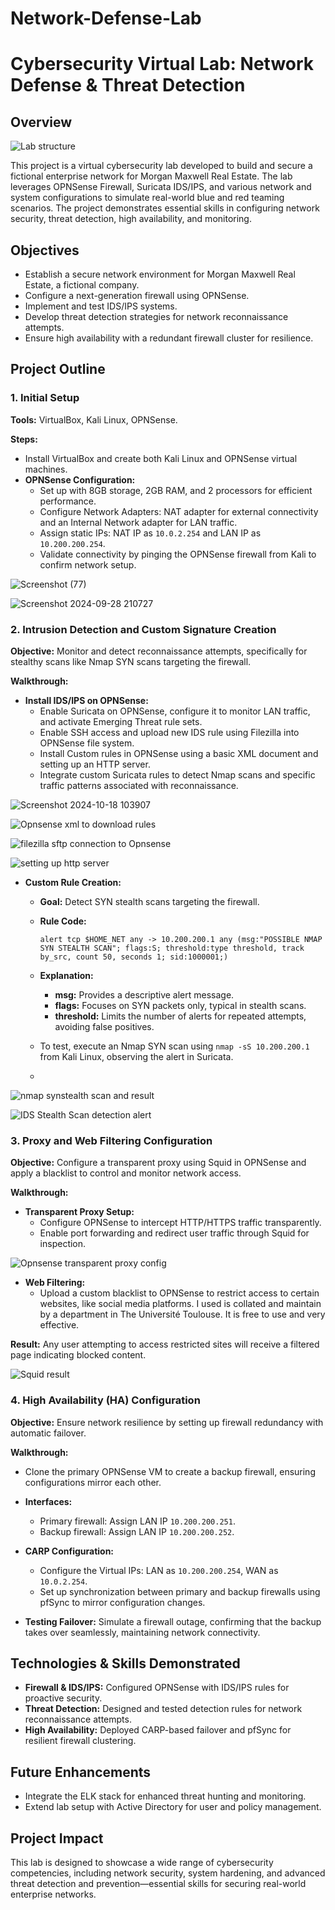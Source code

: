 # Network-Defense-Lab

# Cybersecurity Virtual Lab: Network Defense & Threat Detection

## Overview
![Lab structure](https://github.com/user-attachments/assets/83882626-e15a-4ba7-951a-b97317342405)

This project is a virtual cybersecurity lab developed to build and secure a fictional enterprise network for Morgan Maxwell Real Estate. The lab leverages OPNSense Firewall, Suricata IDS/IPS, and various network and system configurations to simulate real-world blue and red teaming scenarios. The project demonstrates essential skills in configuring network security, threat detection, high availability, and monitoring.


## Objectives
- Establish a secure network environment for Morgan Maxwell Real Estate, a fictional company.
- Configure a next-generation firewall using OPNSense.
- Implement and test IDS/IPS systems.
- Develop threat detection strategies for network reconnaissance attempts.
- Ensure high availability with a redundant firewall cluster for resilience.

## Project Outline

### 1. Initial Setup
**Tools:** VirtualBox, Kali Linux, OPNSense.

**Steps:**
- Install VirtualBox and create both Kali Linux and OPNSense virtual machines.
- **OPNSense Configuration:**
  - Set up with 8GB storage, 2GB RAM, and 2 processors for efficient performance.
  - Configure Network Adapters: NAT adapter for external connectivity and an Internal Network adapter for LAN traffic.
  - Assign static IPs: NAT IP as `10.0.2.254` and LAN IP as `10.200.200.254`.
  - Validate connectivity by pinging the OPNSense firewall from Kali to confirm network setup.

![Screenshot (77)](https://github.com/user-attachments/assets/81358a96-b093-478a-b7c3-b17997906374)

![Screenshot 2024-09-28 210727](https://github.com/user-attachments/assets/103799bd-daf3-4902-a270-07fbfb0f65e9)


### 2. Intrusion Detection and Custom Signature Creation
**Objective:** Monitor and detect reconnaissance attempts, specifically for stealthy scans like Nmap SYN scans targeting the firewall.

**Walkthrough:**
- **Install IDS/IPS on OPNSense:**
  - Enable Suricata on OPNSense, configure it to monitor LAN traffic, and activate Emerging Threat rule sets.
  - Enable SSH access and upload new IDS rule using Filezilla into OPNSense file system.
  - Install Custom rules in OPNSense using a basic XML document and setting up an HTTP server.
  - Integrate custom Suricata rules to detect Nmap scans and specific traffic patterns associated with reconnaissance.

![Screenshot 2024-10-18 103907](https://github.com/user-attachments/assets/9330d4c0-4dbd-4c70-811b-5d75db6c5b6b)

![Opnsense xml to download rules](https://github.com/user-attachments/assets/b734d660-7394-4fe9-b864-b3b36534089f)

![filezilla sftp connection to Opnsense](https://github.com/user-attachments/assets/20f55d3f-b755-482a-8e9e-5b69213128c5)

![setting up http server](https://github.com/user-attachments/assets/5762827b-8066-4a02-8959-3337992cbea1)



- **Custom Rule Creation:**
  - **Goal:** Detect SYN stealth scans targeting the firewall.
  - **Rule Code:**
    ```plaintext
    alert tcp $HOME_NET any -> 10.200.200.1 any (msg:"POSSIBLE NMAP SYN STEALTH SCAN"; flags:S; threshold:type threshold, track by_src, count 50, seconds 1; sid:1000001;)
    ```
  - **Explanation:**
    - **msg:** Provides a descriptive alert message.
    - **flags:** Focuses on SYN packets only, typical in stealth scans.
    - **threshold:** Limits the number of alerts for repeated attempts, avoiding false positives.
  
  - To test, execute an Nmap SYN scan using `nmap -sS 10.200.200.1` from Kali Linux, observing the alert in Suricata.
  - 
![nmap synstealth scan and result](https://github.com/user-attachments/assets/71c9e0d7-f0da-43be-8a3b-3994faeb413b)

![IDS Stealth Scan detection alert](https://github.com/user-attachments/assets/f629135e-c171-4f87-8d98-fb2a84ea90a4)


### 3. Proxy and Web Filtering Configuration
**Objective:** Configure a transparent proxy using Squid in OPNSense and apply a blacklist to control and monitor network access.

**Walkthrough:**
- **Transparent Proxy Setup:**
  - Configure OPNSense to intercept HTTP/HTTPS traffic transparently.
  - Enable port forwarding and redirect user traffic through Squid for inspection.

![Opnsense transparent proxy config](https://github.com/user-attachments/assets/8a0b3419-17bc-46fa-a26d-d8108dff1ffa)


- **Web Filtering:**
  - Upload a custom blacklist to OPNSense to restrict access to certain websites, like social media platforms. I used is collated and maintain by a department in The Université Toulouse. It is free to use and very effective.
  
**Result:** Any user attempting to access restricted sites will receive a filtered page indicating blocked content.

![Squid result](https://github.com/user-attachments/assets/4e743d45-f649-470a-8288-ef95cdf66964)



### 4. High Availability (HA) Configuration
**Objective:** Ensure network resilience by setting up firewall redundancy with automatic failover.

**Walkthrough:**
- Clone the primary OPNSense VM to create a backup firewall, ensuring configurations mirror each other.
- **Interfaces:**
  - Primary firewall: Assign LAN IP `10.200.200.251`.
  - Backup firewall: Assign LAN IP `10.200.200.252`.
  
- **CARP Configuration:**
  - Configure the Virtual IPs: LAN as `10.200.200.254`, WAN as `10.0.2.254`.
  - Set up synchronization between primary and backup firewalls using pfSync to mirror configuration changes.

- **Testing Failover:** Simulate a firewall outage, confirming that the backup takes over seamlessly, maintaining network connectivity.

## Technologies & Skills Demonstrated
- **Firewall & IDS/IPS:** Configured OPNSense with IDS/IPS rules for proactive security.
- **Threat Detection:** Designed and tested detection rules for network reconnaissance attempts.
- **High Availability:** Deployed CARP-based failover and pfSync for resilient firewall clustering.

## Future Enhancements
- Integrate the ELK stack for enhanced threat hunting and monitoring.
- Extend lab setup with Active Directory for user and policy management.

## Project Impact
This lab is designed to showcase a wide range of cybersecurity competencies, including network security, system hardening, and advanced threat detection and prevention—essential skills for securing real-world enterprise networks.
